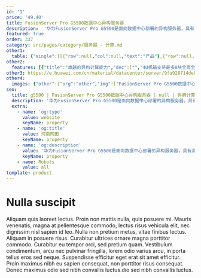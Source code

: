 ```yaml
---
id: '1'
price: '49.40'
title: FusionServer Pro G5500数据中心异构服务器
description:  '华为FusionServer Pro G5500是面向数据中心部署的异构服务器，具有高密的异构计算能力，支持GPUDirect RDMA和P2P；支持一键切换异构拓扑，为多样化应用负载提供最优的异构拓扑配置；基于全模块化设计，支持CPU和异构部件的长期演进。FusionServer Pro G5500是适配AI、HPC、智能云、视频分析和数据库加速等应用场景的最佳异构计算平台。'
featured: true
order: 337
category: src/pages/category/服务器 - 计算.md
other1: 
  table: {"single":[[{"row":null,"col":null,"text":"产品"},{"row":null,"col":null,"text":"G5500机箱"}],[{"row":null,"col":null,"text":"节点支持"},{"row":null,"col":null,"text":"支持1个全宽或2个半宽异构计算节点"}],[{"row":null,"col":null,"text":"电源"},{"row":null,"col":null,"text":"4个80 PLUS 白金2200W AC热拔插电源模块\n支持N+N冗余配置\n"}],[{"row":null,"col":null,"text":"风扇"},{"row":null,"col":null,"text":"6个热插拔智能风扇模块\n支持N+1冗余配置"}],[{"row":null,"col":null,"text":"PCIe扩展"},{"row":null,"col":null,"text":"支持4个PCIe Gen3 x16 半高半长网卡(IB/OPA/以太)"}],[{"row":null,"col":null,"text":"管理"},{"row":null,"col":null,"text":"支持汇聚管理网口"}],[{"row":null,"col":null,"text":"供电"},{"row":null,"col":null,"text":"110V/220V AC 或240V HVDC"}],[{"row":null,"col":null,"text":"尺寸(宽x深x高)"},{"row":null,"col":null,"text":"447mm*790mm*175mm"}]]}
other2:
  features: [{"title":"卓越的异构计算能力","dec":["","4U机箱支持最多8块全高全长、双槽位、功耗最高350W或 32块半高半长、单槽位、功耗最高75W的异构加速卡\n支持GPUDirect RDMA和Peer-to-Peer。",""]},{"title":"灵活的异构拓扑配置","dec":["","支持1个全宽或2个半宽异构计算节点；支持一键切换拓扑，支持CPU/GPU配置比为1:2、1:4、1:8的多种拓扑。",""]},{"title":"全模块化设计","dec":["","采用解耦的CPU模块和异构模块设计，支持CPU和异构部件的长期演进；电源、硬盘、风扇模块化，支持热插拔和冗余备份。",""]}]
other3: https://e.huawei.com/cn/material/datacenter/server/9fa928714de8405099ebd7f9779be1fd
other4:
  images: {"other":{"org":"other","img":["FusionServer Pro G5500数据中心异构服务器.png"]}}
seo:
  title: g5500 | FusionServer Pro G5500数据中心异构服务器 | null | 昇腾计算 | 服务器 - 计算 | 数据中心
  description: '华为FusionServer Pro G5500是面向数据中心部署的异构服务器，具有高密的异构计算能力，支持GPUDirect RDMA和P2P；支持一键切换异构拓扑，为多样化应用负载提供最优的异构拓扑配置；基于全模块化设计，支持CPU和异构部件的长期演进。FusionServer Pro G5500是适配AI、HPC、智能云、视频分析和数据库加速等应用场景的最佳异构计算平台。'
  extra:
    - name: 'og:type'
      value: website
      keyName: property
    - name: 'og:title'
      value: 河南网田
      keyName: property
    - name: 'og:description'
      value: '华为FusionServer Pro G5500是面向数据中心部署的异构服务器，具有高密的异构计算能力，支持GPUDirect RDMA和P2P；支持一键切换异构拓扑，为多样化应用负载提供最优的异构拓扑配置；基于全模块化设计，支持CPU和异构部件的长期演进。FusionServer Pro G5500是适配AI、HPC、智能云、视频分析和数据库加速等应用场景的最佳异构计算平台。'
      keyName: property
    - name: Robots
      value: all
template: product
---
```


# Nulla suscipit

Aliquam quis laoreet lectus. Proin non mattis nulla, quis posuere mi. Mauris venenatis, magna at pellentesque commodo, lectus risus vehicula elit, nec dignissim nisl sapien id leo. Nulla non pretium metus, vitae finibus lectus. Aliquam in posuere risus. Curabitur ultrices ornare magna porttitor commodo. Curabitur eu tempor orci, sed pretium quam. Vestibulum condimentum, arcu nec pulvinar fringilla, lorem odio varius arcu, in porta tellus eros sed neque. Suspendisse efficitur eget erat sit amet efficitur. Proin maximus nibh eu sapien consequat, non porttitor risus consequat. Donec maximus odio sed nibh convallis luctus.dio sed nibh convallis luctus.